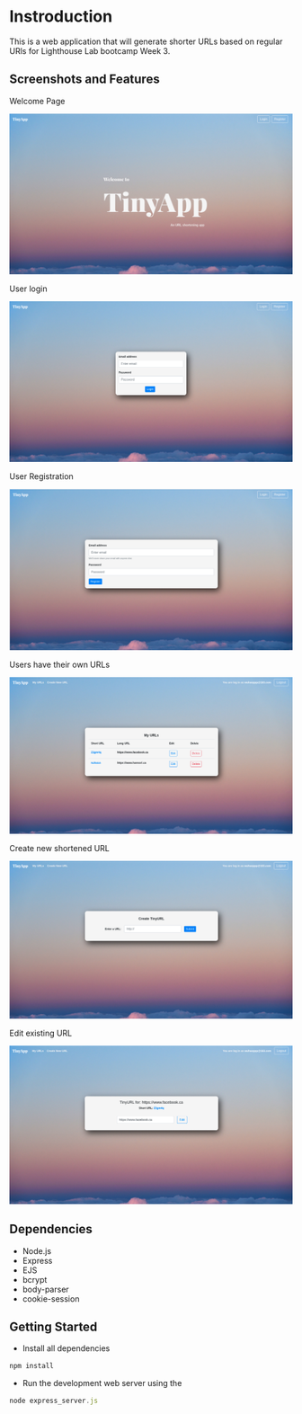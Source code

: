 # Instroduction

This is a web application that will generate shorter URLs based on regular URls for Lighthouse Lab bootcamp Week 3.

## Screenshots and Features

Welcome Page

![Welcome Page](./screenshots/1.png)

User login

![user Login](./screenshots/2.png)

User Registration

![User Registration](./screenshots/3.png)

Users have their own URLs

![private URLs](./screenshots/4.png)

Create new shortened URL

![Generate new short URL](./screenshots/5.png)

Edit existing URL

![URL edit](./screenshots/6.png)

## Dependencies

- Node.js
- Express
- EJS
- bcrypt
- body-parser
- cookie-session

## Getting Started

- Install all dependencies

```javascript
npm install
```

- Run the development web server using the

```javascript
node express_server.js
```

